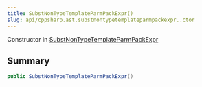 ```yaml
---
title: SubstNonTypeTemplateParmPackExpr()
slug: api/cppsharp.ast.substnontypetemplateparmpackexpr..ctor
---
```

Constructor in [SubstNonTypeTemplateParmPackExpr](/api/cppsharp/ast/substnontypetemplateparmpackexpr)

## Summary



```csharp
public SubstNonTypeTemplateParmPackExpr()
```


